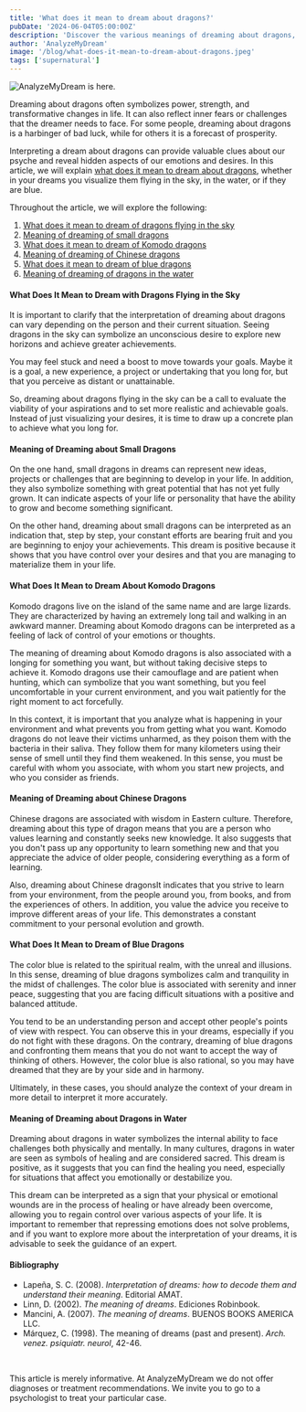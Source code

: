 ```yaml
---
title: 'What does it mean to dream about dragons?'
pubDate: '2024-06-04T05:00:00Z'
description: 'Discover the various meanings of dreaming about dragons, from representing power and strength to symbolizing inner fears and personal challenges.'
author: 'AnalyzeMyDream'
image: '/blog/what-does-it-mean-to-dream-about-dragons.jpeg'
tags: ['supernatural']
---
```


![AnalyzeMyDream is here.](/blog/what-does-it-mean-to-dream-about-dragons.jpeg)


Dreaming about dragons often symbolizes power, strength, and transformative changes in life. It can also reflect inner fears or challenges that the dreamer needs to face. For some people, dreaming about dragons is a harbinger of bad luck, while for others it is a forecast of prosperity.

Interpreting a dream about dragons can provide valuable clues about our psyche and reveal hidden aspects of our emotions and desires. In this article, we will explain [what does it mean to dream about dragons](#what-does-it-mean-to-dream-about-dragons), whether in your dreams you visualize them flying in the sky, in the water, or if they are blue.

Throughout the article, we will explore the following:

1. [What does it mean to dream of dragons flying in the sky](#what-does-it-mean-to-dream-of-dragons-flying-in-the-sky)
2. [Meaning of dreaming of small dragons](#meaning-of-dreaming-of-small-dragons)
3. [What does it mean to dream of Komodo dragons](#what-does-it-mean-to-dream-of-komodo-dragons)
4. [Meaning of dreaming of Chinese dragons](#meaning-of-dreaming-of-chinese-dragons)
5. [What does it mean to dream of blue dragons](#what-does-it-mean-to-dream-of-blue-dragons)
6. [Meaning of dreaming of dragons in the water](#meaning-of-dreaming-of-dragons-in-the-water)

#### What Does It Mean to Dream with Dragons Flying in the Sky

It is important to clarify that the interpretation of dreaming about dragons can vary depending on the person and their current situation. Seeing dragons in the sky can symbolize an unconscious desire to explore new horizons and achieve greater achievements.

You may feel stuck and need a boost to move towards your goals. Maybe it is a goal, a new experience, a project or undertaking that you long for, but that you perceive as distant or unattainable.

So, dreaming about dragons flying in the sky can be a call to evaluate the viability of your aspirations and to set more realistic and achievable goals. Instead of just visualizing your desires, it is time to draw up a concrete plan to achieve what you long for.

#### Meaning of Dreaming about Small Dragons

On the one hand, small dragons in dreams can represent new ideas, projects or challenges that are beginning to develop in your life. In addition, they also symbolize something with great potential that has not yet fully grown. It can indicate aspects of your life or personality that have the ability to grow and become something significant.

On the other hand, dreaming about small dragons can be interpreted as an indication that, step by step, your constant efforts are bearing fruit and you are beginning to enjoy your achievements. This dream is positive because it shows that you have control over your desires and that you are managing to materialize them in your life.

#### What Does It Mean to Dream About Komodo Dragons

Komodo dragons live on the island of the same name and are large lizards. They are characterized by having an extremely long tail and walking in an awkward manner. Dreaming about Komodo dragons can be interpreted as a feeling of lack of control of your emotions or thoughts.

The meaning of dreaming about Komodo dragons is also associated with a longing for something you want, but without taking decisive steps to achieve it. Komodo dragons use their camouflage and are patient when hunting, which can symbolize that you want something, but you feel uncomfortable in your current environment, and you wait patiently for the right moment to act forcefully.

In this context, it is important that you analyze what is happening in your environment and what prevents you from getting what you want. Komodo dragons do not leave their victims unharmed, as they poison them with the bacteria in their saliva. They follow them for many kilometers using their sense of smell until they find them weakened. In this sense, you must be careful with whom you associate, with whom you start new projects, and who you consider as friends.

#### Meaning of Dreaming about Chinese Dragons

Chinese dragons are associated with wisdom in Eastern culture. Therefore, dreaming about this type of dragon means that you are a person who values ​​learning and constantly seeks new knowledge. It also suggests that you don't pass up any opportunity to learn something new and that you appreciate the advice of older people, considering everything as a form of learning.

Also, dreaming about Chinese dragonsIt indicates that you strive to learn from your environment, from the people around you, from books, and from the experiences of others. In addition, you value the advice you receive to improve different areas of your life. This demonstrates a constant commitment to your personal evolution and growth.

#### What Does It Mean to Dream of Blue Dragons

The color blue is related to the spiritual realm, with the unreal and illusions. In this sense, dreaming of blue dragons symbolizes calm and tranquility in the midst of challenges. The color blue is associated with serenity and inner peace, suggesting that you are facing difficult situations with a positive and balanced attitude.

You tend to be an understanding person and accept other people's points of view with respect. You can observe this in your dreams, especially if you do not fight with these dragons. On the contrary, dreaming of blue dragons and confronting them means that you do not want to accept the way of thinking of others. However, the color blue is also rational, so you may have dreamed that they are by your side and in harmony.

Ultimately, in these cases, you should analyze the context of your dream in more detail to interpret it more accurately.

#### Meaning of Dreaming about Dragons in Water

Dreaming about dragons in water symbolizes the internal ability to face challenges both physically and mentally. In many cultures, dragons in water are seen as symbols of healing and are considered sacred. This dream is positive, as it suggests that you can find the healing you need, especially for situations that affect you emotionally or destabilize you.

This dream can be interpreted as a sign that your physical or emotional wounds are in the process of healing or have already been overcome, allowing you to regain control over various aspects of your life. It is important to remember that repressing emotions does not solve problems, and if you want to explore more about the interpretation of your dreams, it is advisable to seek the guidance of an expert.

#### Bibliography

- Lapeña, S. C. (2008). *Interpretation of dreams: how to decode them and understand their meaning*. Editorial AMAT.
- Linn, D. (2002). *The meaning of dreams*. Ediciones Robinbook.
- Mancini, A. (2007). *The meaning of dreams*. BUENOS BOOKS AMERICA LLC.
- Márquez, C. (1998). The meaning of dreams (past and present). *Arch. venez. psiquiatr. neurol*, 42-46.

<br>

This article is merely informative. At AnalyzeMyDream we do not offer diagnoses or treatment recommendations. We invite you to go to a psychologist to treat your particular case.